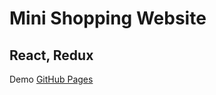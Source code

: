#  Mini Shopping Website

## React, Redux

Demo [GitHub Pages](https://mini-shopping-website.herokuapp.com/)